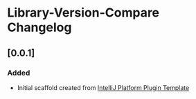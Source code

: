 <!-- Keep a Changelog guide -> https://keepachangelog.com -->

# Library-Version-Compare Changelog

## [0.0.1]
### Added
- Initial scaffold created from [IntelliJ Platform Plugin Template](https://github.com/JetBrains/intellij-platform-plugin-template)
